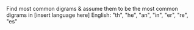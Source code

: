 Find most common digrams & assume them to be the most common digrams in [insert language here]
English: "th", "he", "an", "in", "er", "re", "es"